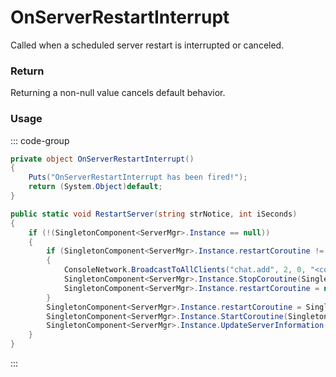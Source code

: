 <Badge type="danger" text="Carbon Compatible"/><Badge type="warning" text="Oxide Compatible"/>
# OnServerRestartInterrupt
Called when a scheduled server restart is interrupted or canceled.
### Return
Returning a non-null value cancels default behavior.

### Usage
::: code-group
```csharp [Example]
private object OnServerRestartInterrupt()
{
	Puts("OnServerRestartInterrupt has been fired!");
	return (System.Object)default;
}
```
```csharp [Source — Assembly-CSharp @ ServerMgr]
public static void RestartServer(string strNotice, int iSeconds)
{
	if (!(SingletonComponent<ServerMgr>.Instance == null))
	{
		if (SingletonComponent<ServerMgr>.Instance.restartCoroutine != null)
		{
			ConsoleNetwork.BroadcastToAllClients("chat.add", 2, 0, "<color=#fff>SERVER</color> Restart interrupted!");
			SingletonComponent<ServerMgr>.Instance.StopCoroutine(SingletonComponent<ServerMgr>.Instance.restartCoroutine);
			SingletonComponent<ServerMgr>.Instance.restartCoroutine = null;
		}
		SingletonComponent<ServerMgr>.Instance.restartCoroutine = SingletonComponent<ServerMgr>.Instance.ServerRestartWarning(strNotice, iSeconds);
		SingletonComponent<ServerMgr>.Instance.StartCoroutine(SingletonComponent<ServerMgr>.Instance.restartCoroutine);
		SingletonComponent<ServerMgr>.Instance.UpdateServerInformation();
	}
}

```
:::
